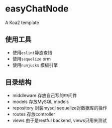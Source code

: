 # easyChatNode
A Koa2 template

## 使用工具
- 使用`eslint`静态查错
- 使用`sequelize` orm
- 使用`nunjucks` 模板引擎

## 目录结构
- middleware    存放自己写的中间件
- models        存放MySQL models
- repository    封装mysql sequelize对数据库的操作
- routes        存放controller
- views         由于是restful backend, views只用来测试


